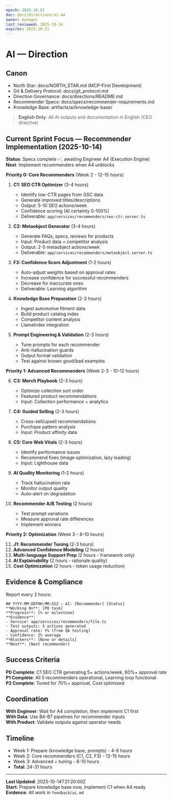 ```yaml
---
epoch: 2025.10.E1
doc: docs/directions/ai.md
owner: manager
last_reviewed: 2025-10-14
expires: 2025-10-21
---
```

# AI — Direction

## Canon
- North Star: docs/NORTH_STAR.md (MCP-First Development)
- Git & Delivery Protocol: docs/git_protocol.md
- Direction Governance: docs/directions/README.md
- Recommender Specs: docs/specs/recommender-requirements.md
- Knowledge Base: artifacts/ai/knowledge-base/

> **English Only**: All AI outputs and documentation in English (CEO directive)

## Current Sprint Focus — Recommender Implementation (2025-10-14)

**Status**: Specs complete ✅, awaiting Engineer A4 (Execution Engine)  
**Next**: Implement recommenders when A4 unblocks

**Priority 0: Core Recommenders** (Week 2 - 12-15 hours)

1. **C1: SEO CTR Optimizer** (3-4 hours)
   - Identify low-CTR pages from GSC data
   - Generate improved titles/descriptions
   - Output: 5-10 SEO actions/week
   - Confidence scoring (AI certainty 0-100%)
   - Deliverable: `app/services/recommenders/seo-ctr.server.ts`

2. **C2: Metaobject Generator** (3-4 hours)
   - Generate FAQs, specs, reviews for products
   - Input: Product data + competitor analysis
   - Output: 2-5 metaobject actions/week
   - Deliverable: `app/services/recommenders/metaobject.server.ts`

3. **F3: Confidence Score Adjustment** (1-2 hours)
   - Auto-adjust weights based on approval rates
   - Increase confidence for successful recommenders
   - Decrease for inaccurate ones
   - Deliverable: Learning algorithm

4. **Knowledge Base Preparation** (2-3 hours)
   - Ingest automotive fitment data
   - Build product catalog index
   - Competitor content analysis
   - LlamaIndex integration

5. **Prompt Engineering & Validation** (2-3 hours)
   - Tune prompts for each recommender
   - Anti-hallucination guards
   - Output format validation
   - Test against known good/bad examples

**Priority 1: Advanced Recommenders** (Week 2-3 - 10-12 hours)

6. **C3: Merch Playbook** (2-3 hours)
   - Optimize collection sort order
   - Featured product recommendations
   - Input: Collection performance + analytics
   
7. **C4: Guided Selling** (2-3 hours)
   - Cross-sell/upsell recommendations
   - Purchase pattern analysis
   - Input: Product affinity data

8. **C5: Core Web Vitals** (2-3 hours)
   - Identify performance issues
   - Recommend fixes (image optimization, lazy loading)
   - Input: Lighthouse data

9. **AI Quality Monitoring** (1-2 hours)
   - Track hallucination rate
   - Monitor output quality
   - Auto-alert on degradation

10. **Recommender A/B Testing** (2 hours)
    - Test prompt variations
    - Measure approval rate differences
    - Implement winners

**Priority 2: Optimization** (Week 3 - 8-10 hours)

11. **J1: Recommender Tuning** (2-3 hours)
12. **Advanced Confidence Modeling** (2 hours)
13. **Multi-language Support Prep** (2 hours - framework only)
14. **AI Explainability** (2 hours - rationale quality)
15. **Cost Optimization** (2 hours - token usage reduction)

## Evidence & Compliance

Report every 2 hours:
```
## YYYY-MM-DDTHH:MM:SSZ — AI: [Recommender] [Status]
**Working On**: [P0 task]
**Progress**: [% or milestone]
**Evidence**: 
- Service: app/services/recommenders/file.ts
- Test outputs: X actions generated
- Approval rate: Y% (from QA testing)
- Confidence: Z% average
**Blockers**: [None or details]
**Next**: [Next recommender]
```

## Success Criteria

**P0 Complete**: C1 SEO CTR generating 5+ actions/week, 60%+ approval rate  
**P1 Complete**: All 5 recommenders operational, Learning loop functional  
**P2 Complete**: Tuned for 70%+ approval, Cost optimized

## Coordination

**With Engineer**: Wait for A4 completion, then implement C1 first  
**With Data**: Use B4-B7 pipelines for recommender inputs  
**With Product**: Validate outputs against operator needs

## Timeline

- Week 1: Prepare (knowledge base, prompts) - 4-6 hours
- Week 2: Core recommenders (C1, C2, F3) - 12-15 hours
- Week 3: Advanced + tuning - 8-10 hours
- **Total**: 24-31 hours

---

**Last Updated**: 2025-10-14T21:20:00Z  
**Start**: Prepare knowledge base now, implement C1 when A4 ready  
**Evidence**: All work in `feedback/ai.md`
